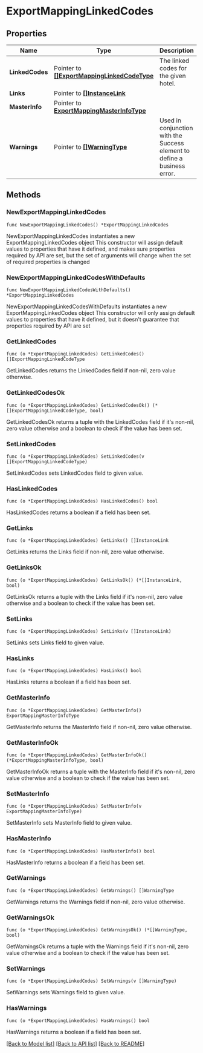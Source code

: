 # ExportMappingLinkedCodes

## Properties

Name | Type | Description | Notes
------------ | ------------- | ------------- | -------------
**LinkedCodes** | Pointer to [**[]ExportMappingLinkedCodeType**](ExportMappingLinkedCodeType.md) | The linked codes for the given hotel. | [optional] 
**Links** | Pointer to [**[]InstanceLink**](InstanceLink.md) |  | [optional] 
**MasterInfo** | Pointer to [**ExportMappingMasterInfoType**](ExportMappingMasterInfoType.md) |  | [optional] 
**Warnings** | Pointer to [**[]WarningType**](WarningType.md) | Used in conjunction with the Success element to define a business error. | [optional] 

## Methods

### NewExportMappingLinkedCodes

`func NewExportMappingLinkedCodes() *ExportMappingLinkedCodes`

NewExportMappingLinkedCodes instantiates a new ExportMappingLinkedCodes object
This constructor will assign default values to properties that have it defined,
and makes sure properties required by API are set, but the set of arguments
will change when the set of required properties is changed

### NewExportMappingLinkedCodesWithDefaults

`func NewExportMappingLinkedCodesWithDefaults() *ExportMappingLinkedCodes`

NewExportMappingLinkedCodesWithDefaults instantiates a new ExportMappingLinkedCodes object
This constructor will only assign default values to properties that have it defined,
but it doesn't guarantee that properties required by API are set

### GetLinkedCodes

`func (o *ExportMappingLinkedCodes) GetLinkedCodes() []ExportMappingLinkedCodeType`

GetLinkedCodes returns the LinkedCodes field if non-nil, zero value otherwise.

### GetLinkedCodesOk

`func (o *ExportMappingLinkedCodes) GetLinkedCodesOk() (*[]ExportMappingLinkedCodeType, bool)`

GetLinkedCodesOk returns a tuple with the LinkedCodes field if it's non-nil, zero value otherwise
and a boolean to check if the value has been set.

### SetLinkedCodes

`func (o *ExportMappingLinkedCodes) SetLinkedCodes(v []ExportMappingLinkedCodeType)`

SetLinkedCodes sets LinkedCodes field to given value.

### HasLinkedCodes

`func (o *ExportMappingLinkedCodes) HasLinkedCodes() bool`

HasLinkedCodes returns a boolean if a field has been set.

### GetLinks

`func (o *ExportMappingLinkedCodes) GetLinks() []InstanceLink`

GetLinks returns the Links field if non-nil, zero value otherwise.

### GetLinksOk

`func (o *ExportMappingLinkedCodes) GetLinksOk() (*[]InstanceLink, bool)`

GetLinksOk returns a tuple with the Links field if it's non-nil, zero value otherwise
and a boolean to check if the value has been set.

### SetLinks

`func (o *ExportMappingLinkedCodes) SetLinks(v []InstanceLink)`

SetLinks sets Links field to given value.

### HasLinks

`func (o *ExportMappingLinkedCodes) HasLinks() bool`

HasLinks returns a boolean if a field has been set.

### GetMasterInfo

`func (o *ExportMappingLinkedCodes) GetMasterInfo() ExportMappingMasterInfoType`

GetMasterInfo returns the MasterInfo field if non-nil, zero value otherwise.

### GetMasterInfoOk

`func (o *ExportMappingLinkedCodes) GetMasterInfoOk() (*ExportMappingMasterInfoType, bool)`

GetMasterInfoOk returns a tuple with the MasterInfo field if it's non-nil, zero value otherwise
and a boolean to check if the value has been set.

### SetMasterInfo

`func (o *ExportMappingLinkedCodes) SetMasterInfo(v ExportMappingMasterInfoType)`

SetMasterInfo sets MasterInfo field to given value.

### HasMasterInfo

`func (o *ExportMappingLinkedCodes) HasMasterInfo() bool`

HasMasterInfo returns a boolean if a field has been set.

### GetWarnings

`func (o *ExportMappingLinkedCodes) GetWarnings() []WarningType`

GetWarnings returns the Warnings field if non-nil, zero value otherwise.

### GetWarningsOk

`func (o *ExportMappingLinkedCodes) GetWarningsOk() (*[]WarningType, bool)`

GetWarningsOk returns a tuple with the Warnings field if it's non-nil, zero value otherwise
and a boolean to check if the value has been set.

### SetWarnings

`func (o *ExportMappingLinkedCodes) SetWarnings(v []WarningType)`

SetWarnings sets Warnings field to given value.

### HasWarnings

`func (o *ExportMappingLinkedCodes) HasWarnings() bool`

HasWarnings returns a boolean if a field has been set.


[[Back to Model list]](../README.md#documentation-for-models) [[Back to API list]](../README.md#documentation-for-api-endpoints) [[Back to README]](../README.md)


